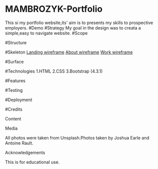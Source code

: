 # MAMBROZYK-Portfolio

This si my portfolio website,its' aim is to presents my skills to prospective employers.
#Demo
#Strategy
My goal in the design was to creata a simple,easy to navigate website.
#Scope

#Structure

#Skeleton
[Landing wireframe](../blob/master/wireframes/landing.jpeg)
[About wireframe](../blob/master/wireframes/about.jpeg)
[Work wireframe](../blob/master/wireframes/work.jpeg)

#Surface

#Technologies
1.HTML
2.CSS
3.Bootstrap (4.3.1)

#Features

#Testing

#Deployment

#Credits

Content

Media

All photos were taken from Unsplash.Photos taken by Joshua Earle and Antoine Rault.

Acknowledgements

This is for educational use.
